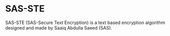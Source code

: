 # SAS-STE
SAS-STE (SAS-Secure Text Encryption) is a text based encryption algorithm designed and made by Saaiq Abdulla Saeed (SAS).
